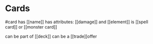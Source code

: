 # Cards
#card
has [[name]]
has attributes: [[damage]] and [[element]]
is [[spell card]] or [[monster card]]

can be part of [[deck]]
can be a [[trade]]offer